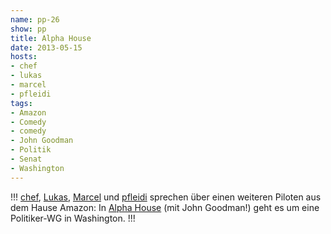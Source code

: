 ```yaml
---
name: pp-26
show: pp
title: Alpha House
date: 2013-05-15
hosts:
- chef
- lukas
- marcel
- pfleidi
tags:
- Amazon
- Comedy
- comedy
- John Goodman
- Politik
- Senat
- Washington
---
```

!!!
[chef](https://twitter.com/grischder), [Lukas](https://twitter.com/blubser), [Marcel](https://twitter.com/xartas) und [pfleidi](https://twitter.com/pfleidi) sprechen über einen weiteren Piloten aus dem Hause Amazon: In [Alpha House](http://www.amazon.com/Pilot-HD/dp/B00CDBTQCW) (mit John Goodman!) geht es um eine Politiker-WG in Washington.
!!!


